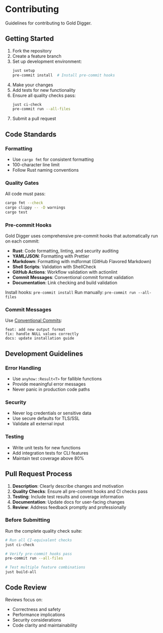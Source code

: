 # Contributing

Guidelines for contributing to Gold Digger.

## Getting Started

1. Fork the repository
2. Create a feature branch
3. Set up development environment:
   ```bash
   just setup
   pre-commit install  # Install pre-commit hooks
   ```
4. Make your changes
5. Add tests for new functionality
6. Ensure all quality checks pass:
   ```bash
   just ci-check
   pre-commit run --all-files
   ```
7. Submit a pull request

## Code Standards

### Formatting

- Use `cargo fmt` for consistent formatting
- 100-character line limit
- Follow Rust naming conventions

### Quality Gates

All code must pass:

```bash
cargo fmt --check
cargo clippy -- -D warnings
cargo test
```

### Pre-commit Hooks

Gold Digger uses comprehensive pre-commit hooks that automatically run on each commit:

- **Rust**: Code formatting, linting, and security auditing
- **YAML/JSON**: Formatting with Prettier
- **Markdown**: Formatting with mdformat (GitHub Flavored Markdown)
- **Shell Scripts**: Validation with ShellCheck
- **GitHub Actions**: Workflow validation with actionlint
- **Commit Messages**: Conventional commit format validation
- **Documentation**: Link checking and build validation

Install hooks: `pre-commit install` Run manually: `pre-commit run --all-files`

### Commit Messages

Use [Conventional Commits](https://www.conventionalcommits.org/):

```
feat: add new output format
fix: handle NULL values correctly
docs: update installation guide
```

## Development Guidelines

### Error Handling

- Use `anyhow::Result<T>` for fallible functions
- Provide meaningful error messages
- Never panic in production code paths

### Security

- Never log credentials or sensitive data
- Use secure defaults for TLS/SSL
- Validate all external input

### Testing

- Write unit tests for new functions
- Add integration tests for CLI features
- Maintain test coverage above 80%

## Pull Request Process

1. **Description**: Clearly describe changes and motivation
2. **Quality Checks**: Ensure all pre-commit hooks and CI checks pass
3. **Testing**: Include test results and coverage information
4. **Documentation**: Update docs for user-facing changes
5. **Review**: Address feedback promptly and professionally

### Before Submitting

Run the complete quality check suite:

```bash
# Run all CI-equivalent checks
just ci-check

# Verify pre-commit hooks pass
pre-commit run --all-files

# Test multiple feature combinations
just build-all
```

## Code Review

Reviews focus on:

- Correctness and safety
- Performance implications
- Security considerations
- Code clarity and maintainability
